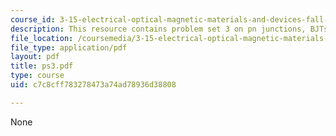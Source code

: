 ```yaml
---
course_id: 3-15-electrical-optical-magnetic-materials-and-devices-fall-2006
description: This resource contains problem set 3 on pn junctions, BJTs and MOS.
file_location: /coursemedia/3-15-electrical-optical-magnetic-materials-and-devices-fall-2006/c7c8cff783278473a74ad78936d38808_ps3.pdf
file_type: application/pdf
layout: pdf
title: ps3.pdf
type: course
uid: c7c8cff783278473a74ad78936d38808

---
```

None